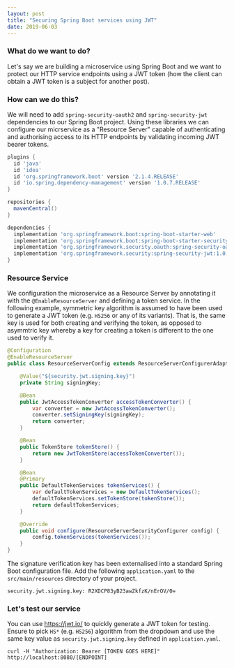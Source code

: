 ```yaml
---
layout: post
title: "Securing Spring Boot services using JWT"
date: 2019-06-03
---
```


### What do we want to do?
Let's say we are building a microservice using Spring Boot and we want to protect our HTTP service endpoints using a JWT token (how the client can obtain a JWT token is a subject for another post).

### How can we do this?
We will need to add `spring-security-oauth2` and `spring-security-jwt` dependencies to our Spring Boot project.
Using these libraries we can configure our micrservice as a "Resource Server" capable of authenticating and authorising access to its HTTP endpoints by validating incoming JWT bearer tokens.

```groovy
plugins {
  id 'java'
  id 'idea'
  id 'org.springframework.boot' version '2.1.4.RELEASE'
  id 'io.spring.dependency-management' version '1.0.7.RELEASE'
}

repositories {
  mavenCentral()
}

dependencies {
  implementation 'org.springframework.boot:spring-boot-starter-web'
  implementation 'org.springframework.boot:spring-boot-starter-security'
  implementation 'org.springframework.security.oauth:spring-security-oauth2:2.3.5.RELEASE'
  implementation 'org.springframework.security:spring-security-jwt:1.0.10.RELEASE'
}
```

### Resource Service
We configuration the microservice as a Resource Server by annotating it with the `@EnableResourceServer` and defining a token service.
In the following example, symmetric key algorithm is assumed to have been used to generate a JWT token (e.g. `HS256` or any of its variants).
That is, the same key is used for both creating and verifying the token, as opposed to asymmtric key whereby a key for creating a token is different to the one used to verify it.

```java
@Configuration
@EnableResourceServer
public class ResourceServerConfig extends ResourceServerConfigurerAdapter {

    @Value("${security.jwt.signing.key}")
    private String signingKey;

    @Bean
    public JwtAccessTokenConverter accessTokenConverter() {
        var converter = new JwtAccessTokenConverter();
        converter.setSigningKey(signingKey);
        return converter;
    }

    @Bean
    public TokenStore tokenStore() {
        return new JwtTokenStore(accessTokenConverter());
    }

    @Bean
    @Primary
    public DefaultTokenServices tokenServices() {
        var defaultTokenServices = new DefaultTokenServices();
        defaultTokenServices.setTokenStore(tokenStore());
        return defaultTokenServices;
    }

    @Override
    public void configure(ResourceServerSecurityConfigurer config) {
        config.tokenServices(tokenServices());
    }
}
```

The signature verification key has been externalised into a standard Spring Boot configuration file.
Add the following `application.yaml` to the `src/main/resources` directory of your project.

```
security.jwt.signing.key: R2XDCP83yB23awZkfzK/nErOV/0=
```

### Let's test our service
You can use https://jwt.io/ to quickly generate a JWT token for testing.
Ensure to pick `HS*` (e.g. `HS256`) algorithm from the dropdown and use the same key value as `security.jwt.signing.key` defined in `application.yaml`.

```
curl -H "Authorization: Bearer [TOKEN GOES HERE]" http://localhost:8080/[ENDPOINT]
```


